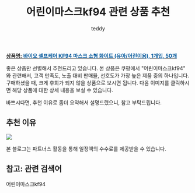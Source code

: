 ﻿---
layout: post
title:  "어린이마스크kf94 관련 상품 추천"
author: teddy
categories: [ 가구/인테리어 ]
tags: [어린이마스크kf94]
image: https://static.coupangcdn.com/image/vendor_inventory/13af/092dbf8dd5c4edecc30a3e987fbbac4fb336837f3fe3e5780eba14e774a4.jpg 
description: "쿠팡에서 어린이마스크kf94 관련 상품으로 가장 고객 선호도가 높은 제품 중 하나입니다."
---

<a href="https://link.coupang.com/re/AFFSDP?lptag=AF3256674&pageKey=5281652480&itemId=7563306353&vendorItemId=74910786228&traceid=V0-153-181581d9da4d4a0f&requestid=20221226230905749222578"><b>상품명: <font color='#01579B'>바이오 셀프케어 KF94 마스크 소형 화이트 (유아/어린이용), 1개입, 50개</font></b></a>

좋은 상품만 선별해서 추천드리고 있습니다.
본 상품은 쿠팡에서 "어린이마스크kf94" 와 관련해서, 고객 만족도, 노출 대비 판매율, 선호도가 가장 높은 제품 중의 하나입니다.
구매하셨을 때, 크게 후회가 되지 않을 상품으로 보시면 됩니다. 
다음 이미지를 클릭하시면 해당 상품에 대한 상세 내용을 보실 수 있습니다.

바쁘시다면, 추천 이유로 좀더 요약해서 설명드렸으니, 참고 부탁드립니다.

## 추천 이유 

<a href="https://link.coupang.com/re/AFFSDP?lptag=AF3256674&pageKey=5281652480&itemId=7563306353&vendorItemId=74910786228&traceid=V0-153-181581d9da4d4a0f&requestid=20221226230905749222578"><img src="https://thumbnail6.coupangcdn.com/thumbnails/remote/q89/image/vendor_inventory/4739/b3882cd260e4f6102240cb3e787905e92522a918e39c77c4a7946982294d.jpg"></a> 

본 블로그는 파트너스 활동을 통해 일정액의 수수료를 제공받을 수 있습니다.

## 참고: 관련 검색어    
어린이마스크kf94